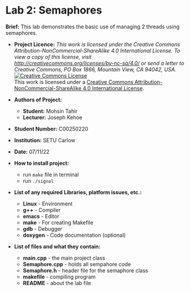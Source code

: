 # Lab 2: Semaphores
**Brief:** This lab demonstrates the basic use of managing 2 threads using semaphores.

-  **Project Licence:** *This work is licensed under the Creative Commons Attribution-NonCommercial-ShareAlike 4.0 International License. To view a copy of this license, visit http://creativecommons.org/licenses/by-nc-sa/4.0/ or send a letter to Creative Commons, PO Box 1866, Mountain View, CA 94042, USA.*	
<a rel="license" href="http://creativecommons.org/licenses/by-nc-sa/4.0/"><img alt="Creative Commons License" style="border-width:0" src="https://i.creativecommons.org/l/by-nc-sa/4.0/88x31.png" /></a><br />This work is licensed under a <a rel="license" href="http://creativecommons.org/licenses/by-nc-sa/4.0/">Creative Commons Attribution-NonCommercial-ShareAlike 4.0 International License</a>.

- **Authors of Project:**
	- **Student:** Mohsin Tahir
	- **Lecturer:** Joseph Kehoe
-  **Student Number:** C00250220
- **Institution:** SETU Carlow
-  **Date:** 07/11/22<br>

-  **How to install project:**
	- run `make` file in terminal
	- run `./signal`<br>
	
-  **List of any required Libraries, platform issues, etc.:**
	- **Linux** - Environment
	- **g++** - Compiler
	- **emacs** - Editor
	- **make** - For creating Makefile
	- **gdb** - Debugger
	- **doxygen** - Code documentation (optional)
	
- **List of files and what they contain:**
	- **main.cpp** - the main project class
	- **Semaphore.cpp** - holds all sempahore code
	- **Semaphore.h** - header file for the semaphore class
	- **makefile** - compiling program
	- **README** - about the lab file
	
